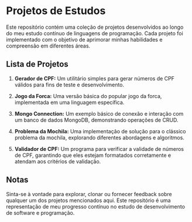 # Projetos de Estudos

Este repositório contém uma coleção de projetos desenvolvidos ao longo do meu estudo contínuo de linguagens de programação. Cada projeto foi implementado com o objetivo de aprimorar minhas habilidades e compreensão em diferentes áreas.

## Lista de Projetos

1. **Gerador de CPF:** Um utilitário simples para gerar números de CPF válidos para fins de teste e desenvolvimento.

2. **Jogo da Forca:** Uma versão básica do popular jogo da forca, implementada em uma linguagem específica.

3. **Mongo Connection:** Um exemplo básico de conexão e interação com um banco de dados MongoDB, demonstrando operações de CRUD.

4. **Problema da Mochila:** Uma implementação de solução para o clássico problema da mochila, explorando diferentes abordagens e algoritmos.

5. **Validador de CPF:** Um programa para verificar a validade de números de CPF, garantindo que eles estejam formatados corretamente e atendam aos critérios de validação.

## Notas

Sinta-se à vontade para explorar, clonar ou fornecer feedback sobre qualquer um dos projetos mencionados aqui. Este repositório é uma representação de meu progresso contínuo no estudo de desenvolvimento de software e programação.
